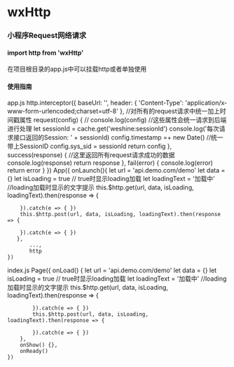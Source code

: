# wxHttp

### 小程序Request网络请求

#### import http from 'wxHttp'

在项目根目录的app.js中可以挂载http或者单独使用

#### 使用指南
   app.js
	http.interceptor({
		baseUrl: '',
		header: {
			'Content-Type': 'application/x-www-form-urlencoded;charset=utf-8'
		},
		//对所有的request请求中统一加上时间戳属性
	    	request(config) {
			// console.log(config)
			//这些属性会统一请求到后端进行处理
			let sessionId = cache.get('weshine:sessionId')
			console.log('每次请求接口返回的Session: ' + sessionId)
			config.timestamp =+ new Date()
			//统一带上SessionID
			config.sys_sid = sessionId
			return config
	    	},
	    	success(response) {
			//这里返回所有request请求成功的数据
			console.log(response)
			return response
	    	},
	    	fail(error) {
			console.log(error)
			return error
	    	}
	})
	App({
           onLaunch(){
	   	let url = 'api.demo.com/demo'
		let data = {}
		let isLoading = true // true时显示loading加载
		let loadingText = '加载中'	//loading加载时显示的文字提示
		this.$http.get(url, data, isLoading, loadingText).then(response => {

		}).catch(e => { })
		this.$http.post(url, data, isLoading, loadingText).then(response => {

		}).catch(e => { })
	   },
           ...,
           http
	})

   index.js
	Page({
		onLoad() {
			let url = 'api.demo.com/demo'
			let data = {}
			let isLoading = true // true时显示loading加载
			let loadingText = '加载中'	//loading加载时显示的文字提示
			this.$http.get(url, data, isLoading, loadingText).then(response => {
				
			}).catch(e => { })
			this.$http.post(url, data, isLoading, loadingText).then(response => {
				
			}).catch(e => { })
		},
		onShow() {},
		onReady()
	})
	
	
	
	
